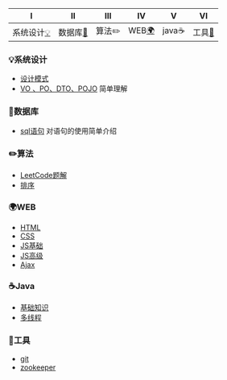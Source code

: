 |       Ⅰ       |                     Ⅱ                      |              Ⅲ               |              Ⅳ              |              Ⅴ              |              Ⅵ              |
| :-----------: | :----------------------------------------: | :--------------------------: | ---------------------------- | ---------------------------- | ---------------------------- |
| 系统设计[:bulb:](#bulb系统设计) | 数据库[:floppy_disk:](#floppy_disk数据库) |  算法:pencil2:| WEB[:earth_africa:](#earth_africaWEB) | java:coffee: | 工具[:hammer:](#hammer工具) |



### :bulb:系统设计

- [设计模式](https://github.com/flymecode/MX-Notes/blob/master/notes/simple_sql.md) 
- [VO 、PO、DTO、POJO](https://github.com/flymecode/MX-Notes/blob/master/notes/model.md)  简单理解
### :floppy_disk:数据库

- [sql语句](https://github.com/flymecode/MX-Notes/blob/master/notes/simple_sql.md)  对语句的使用简单介绍
### :pencil2:算法
- [LeetCode题解](https://github.com/flymecode/MX-Notes/blob/master/db-note/simple_sql.md) 
- [排序](https://github.com/flymecode/MX-Notes/blob/master/notes/simple_sql.md) 
### :earth_africa:WEB
- [HTML](https://github.com/flymecode/MX-Notes/blob/master/notes/simple_sql.md) 
- [CSS](https://github.com/flymecode/MX-Notes/blob/master/notes/simple_sql.md) 
- [JS基础](https://github.com/flymecode/MX-Notes/blob/master/notes/simple_sql.md) 
- [JS高级](https://github.com/flymecode/MX-Notes/blob/master/notes/adv-js.md) 
- [Ajax](https://github.com/flymecode/MX-Notes/blob/master/notes/ajax.md) 
### :coffee:Java
- [基础知识](https://github.com/flymecode/MX-Notes/blob/master/notes/java-base.md) 
- [多线程](https://github.com/flymecode/MX-Notes/blob/master/notes/java-threadl.md) 

### :hammer:工具
- [git](https://github.com/flymecode/MX-Notes/blob/master/notes/git.md)
- [zookeeper](https://github.com/flymecode/MX-Notes/blob/master/notes/git.md)


